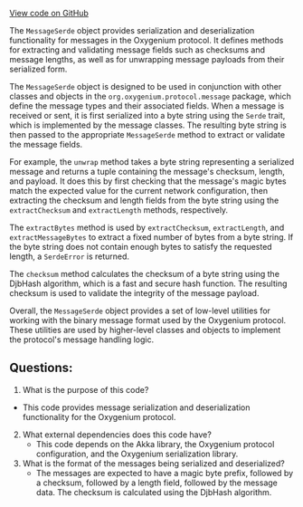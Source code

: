 [View code on GitHub](https://github.com/oxygenium/oxygenium/protocol/src/main/scala/org/oxygenium/protocol/message/MessageSerde.scala)

The `MessageSerde` object provides serialization and deserialization functionality for messages in the Oxygenium protocol. It defines methods for extracting and validating message fields such as checksums and message lengths, as well as for unwrapping message payloads from their serialized form.

The `MessageSerde` object is designed to be used in conjunction with other classes and objects in the `org.oxygenium.protocol.message` package, which define the message types and their associated fields. When a message is received or sent, it is first serialized into a byte string using the `Serde` trait, which is implemented by the message classes. The resulting byte string is then passed to the appropriate `MessageSerde` method to extract or validate the message fields.

For example, the `unwrap` method takes a byte string representing a serialized message and returns a tuple containing the message's checksum, length, and payload. It does this by first checking that the message's magic bytes match the expected value for the current network configuration, then extracting the checksum and length fields from the byte string using the `extractChecksum` and `extractLength` methods, respectively.

The `extractBytes` method is used by `extractChecksum`, `extractLength`, and `extractMessageBytes` to extract a fixed number of bytes from a byte string. If the byte string does not contain enough bytes to satisfy the requested length, a `SerdeError` is returned.

The `checksum` method calculates the checksum of a byte string using the DjbHash algorithm, which is a fast and secure hash function. The resulting checksum is used to validate the integrity of the message payload.

Overall, the `MessageSerde` object provides a set of low-level utilities for working with the binary message format used by the Oxygenium protocol. These utilities are used by higher-level classes and objects to implement the protocol's message handling logic.
## Questions: 
 1. What is the purpose of this code?
   - This code provides message serialization and deserialization functionality for the Oxygenium protocol.
2. What external dependencies does this code have?
   - This code depends on the Akka library, the Oxygenium protocol configuration, and the Oxygenium serialization library.
3. What is the format of the messages being serialized and deserialized?
   - The messages are expected to have a magic byte prefix, followed by a checksum, followed by a length field, followed by the message data. The checksum is calculated using the DjbHash algorithm.